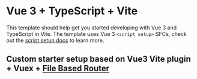 # Vue 3 + TypeScript + Vite

This template should help get you started developing with Vue 3 and TypeScript in Vite. The template uses Vue 3 `<script setup>` SFCs, check out the [script setup docs](https://v3.vuejs.org/api/sfc-script-setup.html#sfc-script-setup) to learn more.

## Custom starter setup based on Vue3 Vite plugin + Vuex + [File Based Router](https://github.com/posva/unplugin-vue-router)
